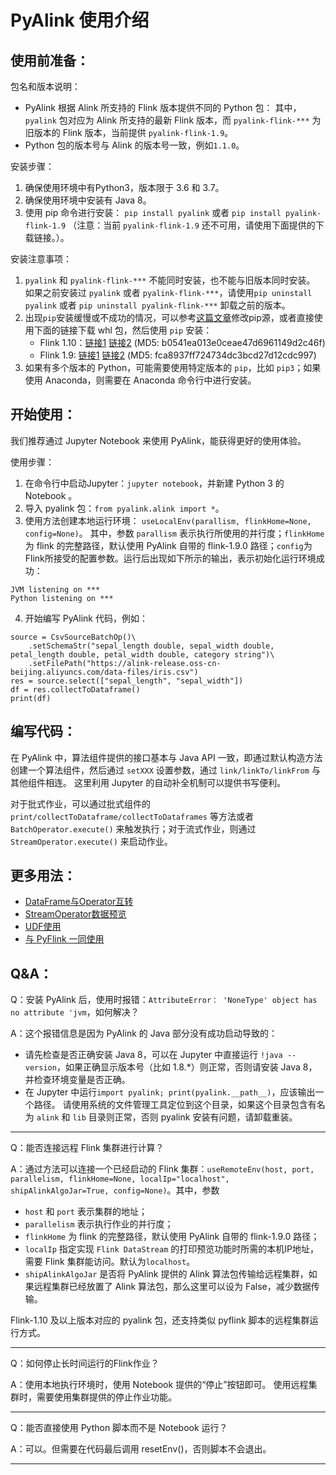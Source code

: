 PyAlink 使用介绍
===============


使用前准备：
---------

包名和版本说明：

  - PyAlink 根据 Alink 所支持的 Flink 版本提供不同的 Python 包：
其中，`pyalink` 包对应为 Alink 所支持的最新 Flink 版本，而 `pyalink-flink-***` 为旧版本的 Flink 版本，当前提供 `pyalink-flink-1.9`。
  - Python 包的版本号与 Alink 的版本号一致，例如`1.1.0`。

安装步骤：
1. 确保使用环境中有Python3，版本限于 3.6 和 3.7。
2. 确保使用环境中安装有 Java 8。
3. 使用 pip 命令进行安装：
  `pip install pyalink` 或者 `pip install pyalink-flink-1.9` （注意：当前 `pyalink-flink-1.9` 还不可用，请使用下面提供的下载链接。）。
  
安装注意事项：

1. `pyalink` 和 `pyalink-flink-***` 不能同时安装，也不能与旧版本同时安装。
如果之前安装过 `pyalink` 或者 `pyalink-flink-***`，请使用`pip uninstall pyalink` 或者 `pip uninstall pyalink-flink-***` 卸载之前的版本。
2. 出现`pip`安装缓慢或不成功的情况，可以参考[这篇文章](https://segmentfault.com/a/1190000006111096)修改pip源，或者直接使用下面的链接下载 whl 包，然后使用 `pip` 安装：
   - Flink 1.10：[链接1](https://alink-release.oss-cn-beijing.aliyuncs.com/v1.1.1/pyalink-1.1.1-py3-none-any.whl) [链接2](https://github.com/alibaba/Alink/releases/download/v1.1.1/pyalink-1.1.1-py3-none-any.whl) (MD5: b0541ea013e0ceae47d6961149d2c46f)
   - Flink 1.9: [链接1](https://alink-release.oss-cn-beijing.aliyuncs.com/v1.1.1/pyalink_flink_1.9-1.1.1-py3-none-any.whl) [链接2](https://github.com/alibaba/Alink/releases/download/v1.1.1/pyalink_flink_1.9-1.1.1-py3-none-any.whl) (MD5: fca8937ff724734dc3bcd27d12cdc997)
3. 如果有多个版本的 Python，可能需要使用特定版本的 `pip`，比如 `pip3`；如果使用 Anaconda，则需要在 Anaconda 命令行中进行安装。

开始使用：
-------
我们推荐通过 Jupyter Notebook 来使用 PyAlink，能获得更好的使用体验。

使用步骤：
1. 在命令行中启动Jupyter：```jupyter notebook```，并新建 Python 3 的 Notebook 。
2. 导入 pyalink 包：```from pyalink.alink import *```。
3. 使用方法创建本地运行环境：
```useLocalEnv(parallism, flinkHome=None, config=None)```。
其中，参数 ```parallism``` 表示执行所使用的并行度；```flinkHome``` 为 flink 的完整路径，默认使用 PyAlink 自带的 flink-1.9.0 路径；```config```为Flink所接受的配置参数。运行后出现如下所示的输出，表示初始化运行环境成功：
```
JVM listening on ***
Python listening on ***
```
4. 开始编写 PyAlink 代码，例如：
```
source = CsvSourceBatchOp()\
    .setSchemaStr("sepal_length double, sepal_width double, petal_length double, petal_width double, category string")\
    .setFilePath("https://alink-release.oss-cn-beijing.aliyuncs.com/data-files/iris.csv")
res = source.select(["sepal_length", "sepal_width"])
df = res.collectToDataframe()
print(df)
```

编写代码：
------
在 PyAlink 中，算法组件提供的接口基本与 Java API 一致，即通过默认构造方法创建一个算法组件，然后通过 ```setXXX``` 设置参数，通过 ```link/linkTo/linkFrom``` 与其他组件相连。
这里利用 Jupyter 的自动补全机制可以提供书写便利。

对于批式作业，可以通过批式组件的 ```print/collectToDataframe/collectToDataframes``` 等方法或者 ```BatchOperator.execute()``` 来触发执行；对于流式作业，则通过 ```StreamOperator.execute()``` 来启动作业。



更多用法：
------
  - [DataFrame与Operator互转](pyalink-dataframe.md)
  - [StreamOperator数据预览](pyalink-stream-operator-preview.md)
  - [UDF使用](pyalink-udf.md)
  - [与 PyFlink 一同使用](pyalink-pyflink.md)


Q&A：
----
Q：安装 PyAlink 后，使用时报错：```AttributeError： 'NoneType' object has no attribute 'jvm```，如何解决？

A：这个报错信息是因为 PyAlink 的 Java 部分没有成功启动导致的： 
  - 请先检查是否正确安装 Java 8，可以在 Jupyter 中直接运行 ```!java --version```，如果正确显示版本号（比如 1.8.*）则正常，否则请安装 Java 8，并检查环境变量是否正确。
  - 在 Jupyter 中运行```import pyalink; print(pyalink.__path__)```，应该输出一个路径。
  请使用系统的文件管理工具定位到这个目录，如果这个目录包含有名为 ```alink``` 和 ```lib``` 目录则正常，否则 pyalink 安装有问题，请卸载重装。
----

Q：能否连接远程 Flink 集群进行计算？

A：通过方法可以连接一个已经启动的 Flink 集群：```useRemoteEnv(host, port, parallelism, flinkHome=None, localIp="localhost", shipAlinkAlgoJar=True, config=None)```。其中，参数
  - ```host``` 和 ```port``` 表示集群的地址；
  - ```parallelism``` 表示执行作业的并行度；
  - ```flinkHome``` 为 flink 的完整路径，默认使用 PyAlink 自带的 flink-1.9.0 路径；
  - ```localIp``` 指定实现 ```Flink DataStream``` 的打印预览功能时所需的本机IP地址，需要 Flink 集群能访问。默认为```localhost```。
  - ```shipAlinkAlgoJar``` 是否将 PyAlink 提供的 Alink 算法包传输给远程集群，如果远程集群已经放置了 Alink 算法包，那么这里可以设为 False，减少数据传输。
  
  Flink-1.10 及以上版本对应的 pyalink 包，还支持类似 pyflink 脚本的远程集群运行方式。

-----

Q：如何停止长时间运行的Flink作业？

A：使用本地执行环境时，使用 Notebook 提供的“停止”按钮即可。
使用远程集群时，需要使用集群提供的停止作业功能。

-----

Q：能否直接使用 Python 脚本而不是 Notebook 运行？

A：可以。但需要在代码最后调用 resetEnv()，否则脚本不会退出。

-----

